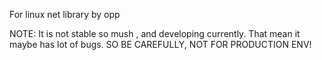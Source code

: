 For linux net library by opp

NOTE:
It is not stable so mush , and developing currently.
That mean it maybe has lot of bugs.
SO BE CAREFULLY, NOT FOR PRODUCTION ENV!
